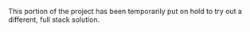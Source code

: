This portion of the project has been temporarily put on hold to try out a different, full stack solution.
